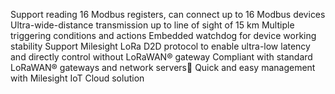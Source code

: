 Support reading 16 Modbus registers, can connect up to 16 Modbus devices
Ultra-wide-distance transmission up to line of sight of 15 km
Multiple triggering conditions and actions
Embedded watchdog for device working stability
Support Milesight LoRa D2D protocol to enable ultra-low latency and directly control without LoRaWAN® gateway
Compliant with standard LoRaWAN® gateways and network servers Quick and easy management with Milesight IoT Cloud solution
